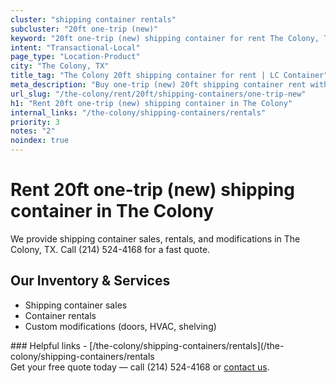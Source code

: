 ```yaml
---
cluster: "shipping container rentals"
subcluster: "20ft one-trip (new)"
keyword: "20ft one-trip (new) shipping container for rent The Colony, TX"
intent: "Transactional-Local"
page_type: "Location-Product"
city: "The Colony, TX"
title_tag: "The Colony 20ft shipping container for rent | LC Container"
meta_description: "Buy one-trip (new) 20ft shipping container rent with local delivery in The Colony, TX. LC Container — local Since 2003. Request a fast quote today."
url_slug: "/the-colony/rent/20ft/shipping-containers/one-trip-new"
h1: "Rent 20ft one-trip (new) shipping container in The Colony"
internal_links: "/the-colony/shipping-containers/rentals"
priority: 3
notes: "2"
noindex: true
---
```


# Rent 20ft one-trip (new) shipping container in The Colony

We provide shipping container sales, rentals, and modifications in The Colony, TX. Call (214) 524-4168 for a fast quote.

## Our Inventory & Services
- Shipping container sales
- Container rentals
- Custom modifications (doors, HVAC, shelving)

<div data-section="internal-links">
### Helpful links
- [/the-colony/shipping-containers/rentals](/the-colony/shipping-containers/rentals
</div>

<div data-section="cta">
Get your free quote today — call (214) 524-4168 or <a href="/contact">contact us</a>.
</div>

<script type="application/ld+json">{"@context":"https://schema.org","@type":"FAQPage","mainEntity":[{"@type":"Question","name":"How much does delivery cost in The Colony, TX?","acceptedAnswer":{"@type":"Answer","text":"Delivery costs vary by distance and container size. Most deliveries in The Colony, TX range from $150-$300. Call (214) 524-4168 for an exact quote based on your specific location."}},{"@type":"Question","name":"Do you offer financing or payment plans?","acceptedAnswer":{"@type":"Answer","text":"We accept major credit cards, checks, and can discuss commercial terms for bulk purchases. Call (214) 524-4168 to discuss options."}},{"@type":"Question","name":"Can you customize containers in The Colony, TX?","acceptedAnswer":{"@type":"Answer","text":"Yes — we perform modifications like doors, HVAC, insulation, and shelving. Request a custom quote at (214) 524-4168 or via our contact form."}}]}</script>
